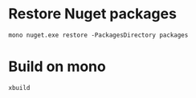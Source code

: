 Restore Nuget packages
======================

    mono nuget.exe restore -PackagesDirectory packages

Build on mono
=============

    xbuild
